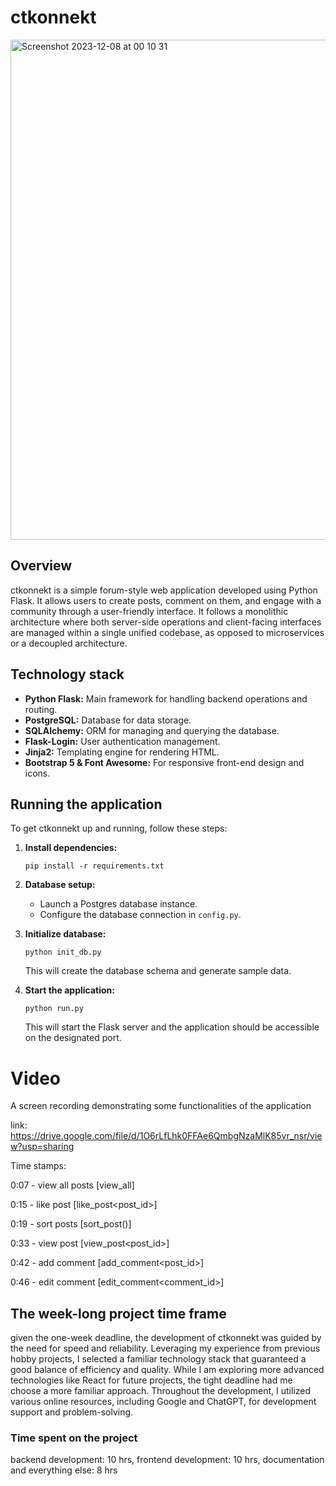# ctkonnekt
<img width="800" alt="Screenshot 2023-12-08 at 00 10 31" src="https://github.com/hermanolvik/ctkonnekt/assets/72079200/23803465-e7f1-4511-80bc-4c2864cdd6f3">

## Overview
ctkonnekt is a simple forum-style web application developed using Python Flask. It allows users to create posts, comment on them, and engage with a community through a user-friendly interface. It follows a monolithic architecture where both server-side operations and client-facing interfaces are managed within a single unified codebase, as opposed to microservices or a decoupled architecture.

## Technology stack
- **Python Flask:** Main framework for handling backend operations and routing.
- **PostgreSQL:** Database for data storage.
- **SQLAlchemy:** ORM for managing and querying the database.
- **Flask-Login:** User authentication management.
- **Jinja2:** Templating engine for rendering HTML.
- **Bootstrap 5 & Font Awesome:** For responsive front-end design and icons.

## Running the application
To get ctkonnekt up and running, follow these steps:

1. **Install dependencies:**
   ```
   pip install -r requirements.txt
   ```

2. **Database setup:**
    - Launch a Postgres database instance.
    - Configure the database connection in `config.py`.

3. **Initialize database:**
   ```
   python init_db.py
   ```
   This will create the database schema and generate sample data.

4. **Start the application:**
   ```
   python run.py
   ```
   This will start the Flask server and the application should be accessible on the designated port.


# Video

A screen recording demonstrating some functionalities of the application

link: https://drive.google.com/file/d/1O6rLfLhk0FFAe6QmbgNzaMlK85vr_nsr/view?usp=sharing

Time stamps:

0:07 - view all posts [view_all]

0:15 - like post [like_post<post_id>]

0:19 - sort posts [sort_post()]

0:33 - view post [view_post<post_id>]

0:42 - add comment [add_comment<post_id>]

0:46 - edit comment [edit_comment<comment_id>]

## The week-long project time frame
given the one-week deadline, the development of ctkonnekt was guided by the need for speed and reliability. Leveraging my experience from previous hobby projects, I selected a familiar technology stack that guaranteed a good balance of efficiency and quality. While I am exploring more advanced technologies like React for future projects, the tight deadline had me choose a more familiar approach. Throughout the development, I utilized various online resources, including Google and ChatGPT, for development support and problem-solving.

### Time spent on the project

backend development: 10 hrs, frontend development: 10 hrs, documentation and everything else: 8 hrs
